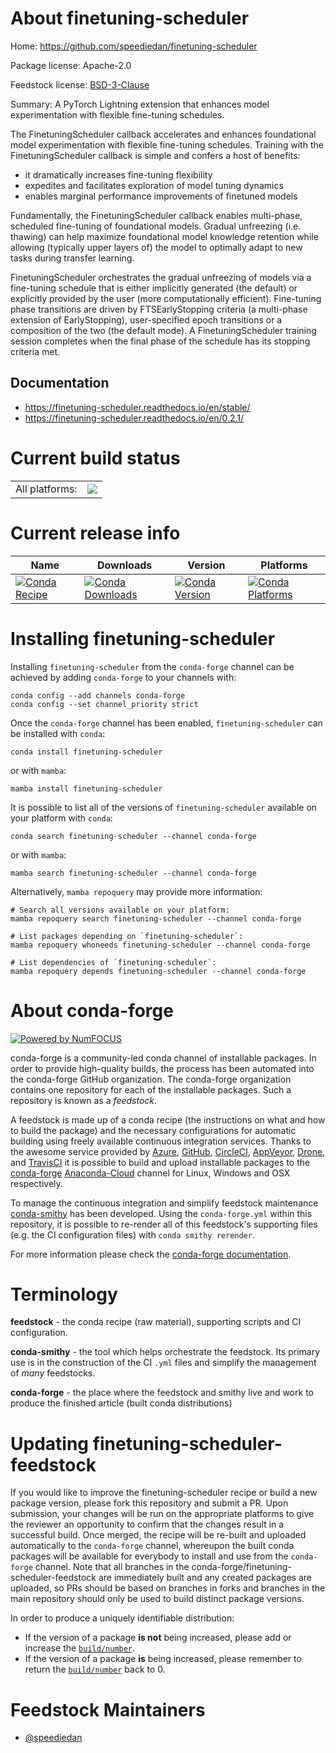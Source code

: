 About finetuning-scheduler
==========================

Home: https://github.com/speediedan/finetuning-scheduler

Package license: Apache-2.0

Feedstock license: [BSD-3-Clause](https://github.com/conda-forge/finetuning-scheduler-feedstock/blob/main/LICENSE.txt)

Summary: A PyTorch Lightning extension that enhances model experimentation with flexible fine-tuning schedules.

The FinetuningScheduler callback accelerates and enhances foundational model experimentation with flexible fine-tuning
schedules. Training with the FinetuningScheduler callback is simple and confers a host of benefits:

- it dramatically increases fine-tuning flexibility
- expedites and facilitates exploration of model tuning dynamics
- enables marginal performance improvements of finetuned models

Fundamentally, the FinetuningScheduler callback enables multi-phase, scheduled fine-tuning of foundational models.
Gradual unfreezing (i.e. thawing) can help maximize foundational model knowledge retention while allowing (typically
upper layers of) the model to optimally adapt to new tasks during transfer learning.

FinetuningScheduler orchestrates the gradual unfreezing of models via a fine-tuning schedule that is either implicitly
generated (the default) or explicitly provided by the user (more computationally efficient). Fine-tuning phase
transitions are driven by FTSEarlyStopping criteria (a multi-phase extension of EarlyStopping), user-specified epoch
transitions or a composition of the two (the default mode). A FinetuningScheduler training session completes when the
final phase of the schedule has its stopping criteria met.

Documentation
-------------
- https://finetuning-scheduler.readthedocs.io/en/stable/
- https://finetuning-scheduler.readthedocs.io/en/0.2.1/


Current build status
====================


<table><tr><td>All platforms:</td>
    <td>
      <a href="https://dev.azure.com/conda-forge/feedstock-builds/_build/latest?definitionId=15969&branchName=main">
        <img src="https://dev.azure.com/conda-forge/feedstock-builds/_apis/build/status/finetuning-scheduler-feedstock?branchName=main">
      </a>
    </td>
  </tr>
</table>

Current release info
====================

| Name | Downloads | Version | Platforms |
| --- | --- | --- | --- |
| [![Conda Recipe](https://img.shields.io/badge/recipe-finetuning--scheduler-green.svg)](https://anaconda.org/conda-forge/finetuning-scheduler) | [![Conda Downloads](https://img.shields.io/conda/dn/conda-forge/finetuning-scheduler.svg)](https://anaconda.org/conda-forge/finetuning-scheduler) | [![Conda Version](https://img.shields.io/conda/vn/conda-forge/finetuning-scheduler.svg)](https://anaconda.org/conda-forge/finetuning-scheduler) | [![Conda Platforms](https://img.shields.io/conda/pn/conda-forge/finetuning-scheduler.svg)](https://anaconda.org/conda-forge/finetuning-scheduler) |

Installing finetuning-scheduler
===============================

Installing `finetuning-scheduler` from the `conda-forge` channel can be achieved by adding `conda-forge` to your channels with:

```
conda config --add channels conda-forge
conda config --set channel_priority strict
```

Once the `conda-forge` channel has been enabled, `finetuning-scheduler` can be installed with `conda`:

```
conda install finetuning-scheduler
```

or with `mamba`:

```
mamba install finetuning-scheduler
```

It is possible to list all of the versions of `finetuning-scheduler` available on your platform with `conda`:

```
conda search finetuning-scheduler --channel conda-forge
```

or with `mamba`:

```
mamba search finetuning-scheduler --channel conda-forge
```

Alternatively, `mamba repoquery` may provide more information:

```
# Search all versions available on your platform:
mamba repoquery search finetuning-scheduler --channel conda-forge

# List packages depending on `finetuning-scheduler`:
mamba repoquery whoneeds finetuning-scheduler --channel conda-forge

# List dependencies of `finetuning-scheduler`:
mamba repoquery depends finetuning-scheduler --channel conda-forge
```


About conda-forge
=================

[![Powered by
NumFOCUS](https://img.shields.io/badge/powered%20by-NumFOCUS-orange.svg?style=flat&colorA=E1523D&colorB=007D8A)](https://numfocus.org)

conda-forge is a community-led conda channel of installable packages.
In order to provide high-quality builds, the process has been automated into the
conda-forge GitHub organization. The conda-forge organization contains one repository
for each of the installable packages. Such a repository is known as a *feedstock*.

A feedstock is made up of a conda recipe (the instructions on what and how to build
the package) and the necessary configurations for automatic building using freely
available continuous integration services. Thanks to the awesome service provided by
[Azure](https://azure.microsoft.com/en-us/services/devops/), [GitHub](https://github.com/),
[CircleCI](https://circleci.com/), [AppVeyor](https://www.appveyor.com/),
[Drone](https://cloud.drone.io/welcome), and [TravisCI](https://travis-ci.com/)
it is possible to build and upload installable packages to the
[conda-forge](https://anaconda.org/conda-forge) [Anaconda-Cloud](https://anaconda.org/)
channel for Linux, Windows and OSX respectively.

To manage the continuous integration and simplify feedstock maintenance
[conda-smithy](https://github.com/conda-forge/conda-smithy) has been developed.
Using the ``conda-forge.yml`` within this repository, it is possible to re-render all of
this feedstock's supporting files (e.g. the CI configuration files) with ``conda smithy rerender``.

For more information please check the [conda-forge documentation](https://conda-forge.org/docs/).

Terminology
===========

**feedstock** - the conda recipe (raw material), supporting scripts and CI configuration.

**conda-smithy** - the tool which helps orchestrate the feedstock.
                   Its primary use is in the construction of the CI ``.yml`` files
                   and simplify the management of *many* feedstocks.

**conda-forge** - the place where the feedstock and smithy live and work to
                  produce the finished article (built conda distributions)


Updating finetuning-scheduler-feedstock
=======================================

If you would like to improve the finetuning-scheduler recipe or build a new
package version, please fork this repository and submit a PR. Upon submission,
your changes will be run on the appropriate platforms to give the reviewer an
opportunity to confirm that the changes result in a successful build. Once
merged, the recipe will be re-built and uploaded automatically to the
`conda-forge` channel, whereupon the built conda packages will be available for
everybody to install and use from the `conda-forge` channel.
Note that all branches in the conda-forge/finetuning-scheduler-feedstock are
immediately built and any created packages are uploaded, so PRs should be based
on branches in forks and branches in the main repository should only be used to
build distinct package versions.

In order to produce a uniquely identifiable distribution:
 * If the version of a package **is not** being increased, please add or increase
   the [``build/number``](https://docs.conda.io/projects/conda-build/en/latest/resources/define-metadata.html#build-number-and-string).
 * If the version of a package **is** being increased, please remember to return
   the [``build/number``](https://docs.conda.io/projects/conda-build/en/latest/resources/define-metadata.html#build-number-and-string)
   back to 0.

Feedstock Maintainers
=====================

* [@speediedan](https://github.com/speediedan/)

